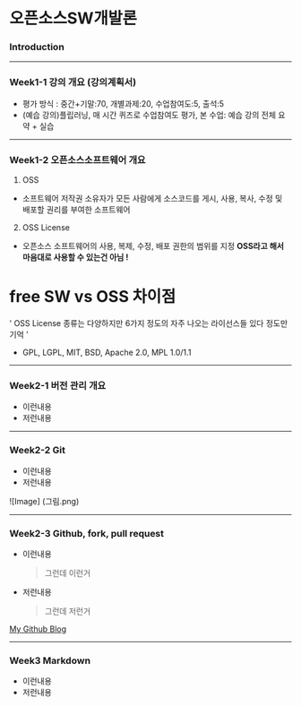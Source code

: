 # **오픈소스SW개발론**

### Introduction

-------------
### Week1-1 강의 개요 (강의계획서)
* 평가 방식 : 중간+기말:70, 개별과제:20, 수업참여도:5, 출석:5
* (예습 강의)플립러닝, 매 시간 퀴즈로 수업참여도 평가, 본 수업: 예습 강의 전체 요약 + 실습 
-------------
### Week1-2 오픈소스소프트웨어 개요
1. OSS
* 소프트웨어 저작권 소유자가 모든 사람에게 소스코드를 게시, 사용, 복사, 수정 및 배포할 권리를 부여한 소프트웨어
2. OSS License 
* 오픈소스 소프트웨어의 사용, 복제, 수정, 배포 권한의 범위를 지정
**OSS라고 해서 마음대로 사용할 수 있는건 아님 !**

# free SW vs OSS 차이점 #
' OSS License 종류는 다양하지만 6가지 정도의 자주 나오는 라이선스들 있다 정도만 기억 '
- GPL, LGPL, MIT, BSD, Apache 2.0, MPL 1.0/1.1

-------------
### Week2-1 버전 관리 개요
* 이런내용
* 저런내용

-------------
### Week2-2 Git
* 이런내용
* 저런내용

![Image] (그림.png)

-------------
### Week2-3 Github, fork, pull request
* 이런내용
  > 그런데 이런거
* 저런내용
  > 그런데 저런거

[My Github Blog](https://github.com/kkanuseobin)

-------------
### Week3     Markdown
* 이런내용
* 저런내용
